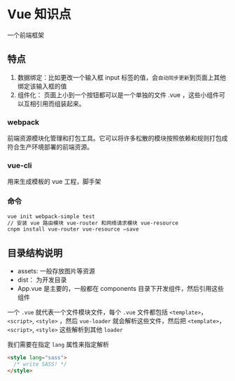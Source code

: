 # Vue 知识点
一个前端框架

## 特点
1. 数据绑定：比如更改一个输入框 input 标签的值，会`自动同步更新`到页面上其他绑定该输入框的值
2. 组件化： 页面上小到一个按钮都可以是一个单独的文件 .vue ，这些小组件可以互相引用而组装起来。

### webpack
前端资源模块化管理和打包工具。它可以将许多松散的模块按照依赖和规则打包成符合生产环境部署的前端资源。

### vue-cli
用来生成模板的 vue 工程，脚手架

### 命令
```bash
vue init webpack-simple test
// 安装 vue 路由模块 vue-router 和网络请求模块 vue-resource
cnpm install vue-router vue-resource –save
```
## 目录结构说明
- assets: 一般存放图片等资源
- dist： 为开发目录
- App.vue 是主要的，一般都在 components 目录下开发组件，然后引用这些组件

一个 `.vue` 就代表一个文件模块文件，每个 `.vue` 文件都包括 `<template>`， `<script>`, `<style>` ，然后 `vue-loader` 就会解析这些文件，然后把 `<template>`， `<script>`, `<style>` 这些解析到其他 `loader`

我们需要在指定 `lang` 属性来指定解析
```html
<style lang="sass">
  /* write SASS! */
</style>
```
